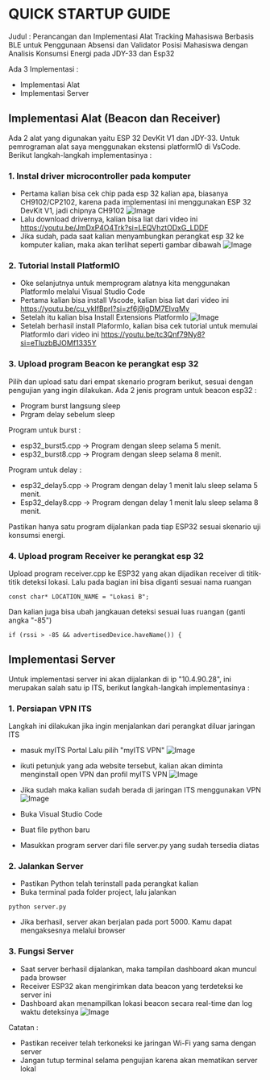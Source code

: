 # QUICK STARTUP GUIDE
Judul : Perancangan dan Implementasi Alat Tracking Mahasiswa Berbasis BLE untuk Penggunaan Absensi dan Validator Posisi Mahasiswa dengan Analisis Konsumsi Energi pada JDY-33 dan Esp32


Ada 3 Implementasi :
- Implementasi Alat 
- Implementasi Server


## Implementasi Alat (Beacon dan Receiver)

Ada 2 alat yang digunakan yaitu ESP 32 DevKit V1 dan JDY-33. Untuk pemrograman alat saya menggunakan ekstensi platformIO di VsCode. Berikut langkah-langkah implementasinya :


### 1. Instal driver microcontroller pada komputer
- Pertama kalian bisa cek chip pada esp 32 kalian apa, biasanya CH9102/CP2102, karena pada implementasi ini menggunakan ESP 32 DevKit V1, jadi chipnya CH9102
![Image](https://github.com/user-attachments/assets/e8b23da9-5fc1-4b90-8a00-79e875326035)
- Lalu download drivernya, kalian bisa liat dari video ini https://youtu.be/JmDxP4O4Trk?si=LEQVhztODxG_LDDF
- Jika sudah, pada saat kalian menyambungkan perangkat esp 32 ke komputer kalian, maka akan terlihat seperti gambar dibawah
![Image](https://github.com/user-attachments/assets/d543da58-5879-495d-93c1-1245a99688c9)

### 2. Tutorial Install PlatformIO
- Oke selanjutnya untuk memprogram alatnya kita menggunakan PlatformIo melalui Visual Studio Code
- Pertama kalian bisa install Vscode, kalian bisa liat dari video ini https://youtu.be/cu_ykIfBprI?si=zf6j9igDM7ElvqMv
- Setelah itu kalian bisa Install Extensions PlatformIo
![Image](https://github.com/user-attachments/assets/445eaa3f-3105-4677-86b4-41146e7c8187)
- Setelah berhasil install PlaformIo, kalian bisa cek tutorial untuk memulai PlatformIo dari video ini https://youtu.be/tc3Qnf79Ny8?si=eTluzbBJOMf1335Y


### 3. Upload program Beacon ke perangkat esp 32
Pilih dan upload satu dari empat skenario program berikut, sesuai dengan pengujian yang ingin dilakukan. Ada 2 jenis program untuk beacon esp32 :
- Program burst langsung sleep
- Prgram delay sebelum sleep

Program untuk burst :
- esp32_burst5.cpp → Program dengan sleep selama 5 menit.
- esp32_burst8.cpp → Program dengan sleep selama 8 menit.

Program untuk delay :
- esp32_delay5.cpp → Program dengan delay 1 menit lalu sleep selama 5 menit.
- Esp32_delay8.cpp → Program dengan delay 1 menit lalu sleep selama 8 menit.

Pastikan hanya satu program dijalankan pada tiap ESP32 sesuai skenario uji konsumsi energi.


### 4. Upload program Receiver ke perangkat esp 32
Upload program receiver.cpp ke ESP32 yang akan dijadikan receiver di titik-titik deteksi lokasi. Lalu pada bagian ini bisa diganti sesuai nama ruangan
```
const char* LOCATION_NAME = "Lokasi B";
```
Dan kalian juga bisa ubah jangkauan deteksi sesuai luas ruangan (ganti angka "-85")
```
if (rssi > -85 && advertisedDevice.haveName()) { 
```


## Implementasi Server 
Untuk implementasi server ini akan dijalankan di ip "10.4.90.28", ini merupakan salah satu ip ITS, berikut langkah-langkah implementasinya : 

### 1. Persiapan VPN ITS
Langkah ini dilakukan jika ingin menjalankan dari perangkat diluar jaringan ITS
- masuk myITS Portal Lalu pilih "myITS VPN"
![Image](https://github.com/user-attachments/assets/59e06cbb-8c21-45b4-946c-54151f485744)
- ikuti petunjuk yang ada website tersebut, kalian akan diminta menginstall open VPN dan profil myITS VPN
![Image](https://github.com/user-attachments/assets/b714802f-6afa-48c0-9e77-fa0fdd30f06c)
- Jika sudah maka kalian sudah berada di jaringan ITS menggunakan VPN 
![Image](https://github.com/user-attachments/assets/735d227b-2c69-4640-b115-38064ee8749a)




- Buka Visual Studio Code
- Buat file python baru 
- Masukkan program server dari file server.py yang sudah tersedia diatas

### 2. Jalankan Server

- Pastikan Python telah terinstall pada perangkat kalian
- Buka terminal pada folder project, lalu jalankan
```
python server.py
```
- Jika berhasil, server akan berjalan pada port 5000. Kamu dapat mengaksesnya melalui browser

### 3. Fungsi Server

- Saat server berhasil dijalankan, maka tampilan dashboard akan muncul pada browser
- Receiver ESP32 akan  mengirimkan data beacon yang terdeteksi ke server ini
- Dashboard akan menampilkan lokasi beacon secara real-time dan log waktu deteksinya
![Image](https://github.com/user-attachments/assets/d14e8ca7-dd9a-4af3-839d-3402048c5991)

Catatan : 
- Pastikan receiver telah terkoneksi ke jaringan Wi-Fi yang sama dengan server
- Jangan tutup terminal selama pengujian karena akan mematikan server lokal



